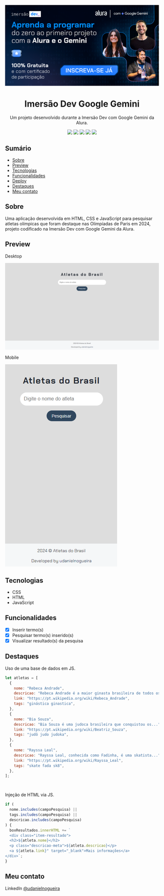 <div align="center">
  <img src="./assets/img/imersao-dev-google-gemini.webp">
  <h1>Imersão Dev Google Gemini</h1>
  <p>Um projeto desenvolvido durante a Imersão Dev com Google Gemini da Alura.</p>
  <img src="https://img.shields.io/github/languages/count/udanielnogueira/imersao-dev-google-gemini">
  <img src="https://img.shields.io/github/languages/top/udanielnogueira/imersao-dev-google-gemini">
  <img src="https://img.shields.io/github/languages/code-size/udanielnogueira/imersao-dev-google-gemini">
  <img src="https://img.shields.io/github/last-commit/udanielnogueira/imersao-dev-google-gemini">
  <img src="https://img.shields.io/badge/responsive-yes-ff69b4">
</div>

## Sumário

- [Sobre](#about)
- [Preview](#preview)
- [Tecnologias](#built-with)
- [Funcionalidades](#key-features)
- [Deploy](#deploy)
- [Destaques](#highlights)
- [Meu contato](#contact)

<h2 id="about">Sobre</h2>

Uma aplicação desenvolvida em HTML, CSS e JavaScript para pesquisar atletas olímpicas que foram destaque nas Olimpíadas de Paris em 2024, projeto codificado na Imersão Dev com Google Gemini da Alura.

<h2 id="preview">Preview</h2>

Desktop

![Desktop Preview](./assets/img/desktop-sreenshot.png "Desktop Preview")

Mobile

<img src="./assets/img/mobile-screenshot.png">

<h2 id="built-with">Tecnologias</h2>

- CSS
- HTML
- JavaScript

<h2 id="key-features">Funcionalidades</h2>

- [x] Inserir termo(s)
- [x] Pesquisar termo(s) inserido(s)
- [x] Visualizar resultado(s) da pesquisa

<h2 id="highlights">Destaques</h2>

Uso de uma base de dados em JS.

```js
let atletas = [
  {
    nome: "Rebeca Andrade",
    descricao: "Rebeca Andrade é a maior ginasta brasileira de todos os...",
    link: "https://pt.wikipedia.org/wiki/Rebeca_Andrade",
    tags: "ginástica ginastica",
  },
  {
    nome: "Bia Souza",
    descricao: "Bia Souza é uma judoca brasileira que conquistou os...",
    link: "https://pt.wikipedia.org/wiki/Beatriz_Souza",
    tags: "judô judo judoka",
  },
  {
    nome: "Rayssa Leal",
    descricao: "Rayssa Leal, conhecida como Fadinha, é uma skatista...",
    link: "https://pt.wikipedia.org/wiki/Rayssa_Leal",
    tags: "skate fada sk8",
  },
];
```

<br>

Injeção de HTML via JS.

```js
if (
  nome.includes(campoPesquisa) ||
  tags.includes(campoPesquisa) ||
  descricao.includes(campoPesquisa)
) {
  boxResultados.innerHTML += `
  <div class="item-resultado">
  <h2>${atleta.nome}</h2>
  <p class="descricao-meta">${atleta.descricao}</p>
  <a ${atleta.link}" target="_blank">Mais informações</a>
</div>`;
}
```

<h2 id="contact">Meu contato</h2>

LinkedIn [@udanielnogueira](https://www.linkedin.com/in/udanielnogueira/)
